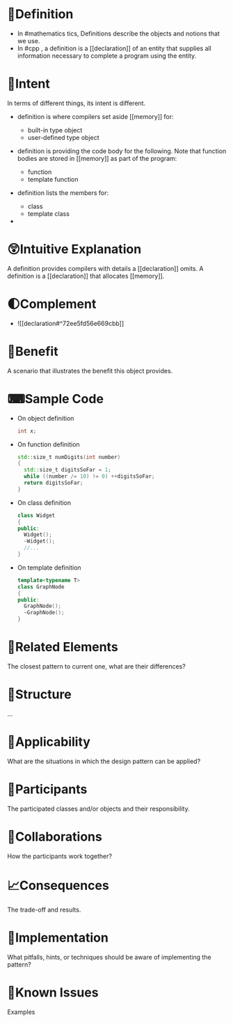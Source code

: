 # 📝Definition
- In #mathematics tics, Definitions describe the objects and notions that we use.
- In #cpp , a definition is a [[declaration]] of an entity that supplies all information necessary to complete a program using the entity.

# 🎯Intent
In terms of different things, its intent is different.
- definition is where compilers set aside [[memory]] for:
    - built-in type object
    - user-defined type object
    
- definition is providing the code body for the following. Note that function bodies are stored in [[memory]] as part of the program:
    - function
    - template function
    
- definition lists the members for:
    - class
    - template class
    
-

# 😲Intuitive Explanation
A definition provides compilers with details a [[declaration]] omits.
A definition is a [[declaration]] that allocates [[memory]].
# 🌓Complement
- ![[declaration#^72ee5fd56e669cbb]]

# 🚀Benefit
 A scenario that illustrates the benefit this object provides.

# ⌨Sample Code
- On object definition
  
  ``` c++
  int x;
  ```
- On function definition
  
  ``` c++
  std::size_t numDigits(int number)
  {
    std::size_t digitsSoFar = 1;
    while ((number /= 10) != 0) ++digitsSoFar;
    return digitsSoFar;
  }
  ```
- On class definition
  
  ``` c++
  class Widget
  {
  public:
    Widget();
    ~Widget();
    //...
  }
  ```
- On template definition
  
  ``` c++
  template<typename T>
  class GraphNode
  {
  public:
    GraphNode();
    ~GraphNode();
  }
  ```

# 🌱Related Elements
 The closest pattern to current one, what are their differences?

# 🧱Structure
 ...

# 🤳Applicability
 What are the situations in which the design pattern can be applied?

# 🤼Participants
 The participated classes and/or objects and their responsibility.

# 🤝Collaborations
 How the participants work together?

# 📈Consequences
 The trade-off and results.

# 🔎Implementation
 What pitfalls, hints, or techniques should be aware of implementing the pattern?

# 🤔Known Issues
 Examples
